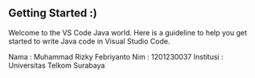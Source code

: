 ## Getting Started :)

Welcome to the VS Code Java world. Here is a guideline to help you get started to write Java code in Visual Studio Code.

Nama      : Muhammad Rizky Febriyanto
Nim       : 1201230037
Institusi : Universitas Telkom Surabaya
